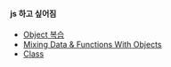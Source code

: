 #### js 하고 싶어짐

- [Object 복습](./js_object.md)
- [Mixing Data & Functions With Objects](./MinxingDataFunction.md)
- [Class](./class.md)
